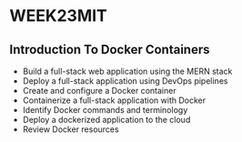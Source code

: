 # WEEK23MIT
## Introduction To Docker Containers

- Build a full-stack web application using the MERN stack
- Deploy a full-stack application using DevOps pipelines
- Create and configure a Docker container
- Containerize a full-stack application with Docker
- Identify Docker commands and terminology
- Deploy a dockerized application to the cloud
- Review Docker resources
